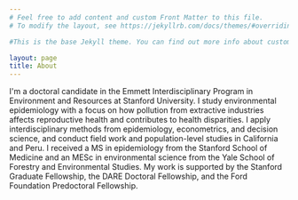 ```yaml
---
# Feel free to add content and custom Front Matter to this file.
# To modify the layout, see https://jekyllrb.com/docs/themes/#overriding-theme-defaults

#This is the base Jekyll theme. You can find out more info about customizing your Jekyll theme, as well as basic Jekyll usage documentation at [jekyllrb.com](https://jekyllrb.com/)

layout: page
title: About
---
```


I'm a doctoral candidate in the Emmett Interdisciplinary Program in Environment and Resources at Stanford University. I study environmental epidemiology with a focus on how pollution from extractive industries affects reproductive health and contributes to health disparities. I apply interdisciplinary methods from epidemiology, econometrics, and decision science, and conduct field work and population-level studies in California and Peru. I received a MS in epidemiology from the Stanford School of Medicine and an MESc in environmental science from the Yale School of Forestry and Environmental Studies. My work is supported by the Stanford Graduate Fellowship, the DARE Doctoral Fellowship, and the Ford Foundation Predoctoral Fellowship.
